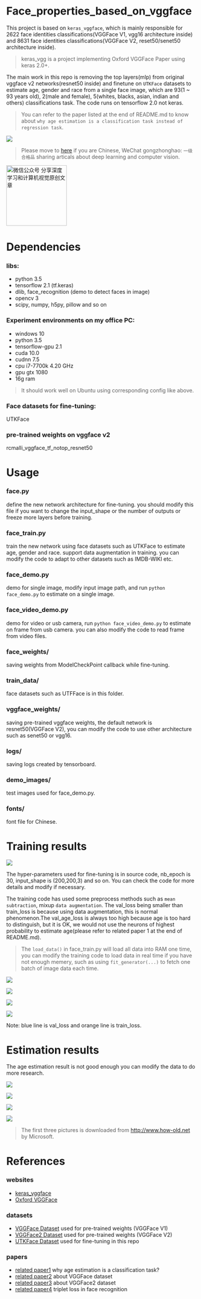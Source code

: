 # Face_properties_based_on_vggface
This project is based on `keras_vggface`, which is mainly responsible for 2622 face identities classifications(VGGFace V1, vgg16 architecture inside) and 8631 face identities classifications(VGGFace V2, reset50/senet50 architecture inside).
> keras_vgg is a project implementing Oxford VGGFace Paper using keras 2.0+.

The main work in this repo is removing the top layers(mlp) from original vggface v2 networks(resnet50 inside) and finetune on `UTKFace` datasets to estimate age, gender and race from a single face image, which are 93(1 ~ 93 years old), 2(male and female), 5(whites, blacks, asian, indian and others) classifications task. The code runs on tensorflow 2.0 not keras.
> You can refer to the paper listed at the end of README.md to know about `why age estimation is a classification task instead of regression task`.

![](./pngs/estimation_result_0.png)

> Please move to [here](https://www.cnblogs.com/xiaozhi_5638/) if you are Chinese, WeChat gongzhonghao: `一级合格品` sharing articals about deep learning and computer vision.
<img style="width:160px;height:160px" src="./pngs/qcode.png"  alt="微信公众号 分享深度学习和计算机视觉原创文章"/>

# Dependencies
### libs:
- python 3.5
- tensorflow 2.1 (tf.keras)
- dlib, face_recognition (demo to detect faces in image)
- opencv 3
- scipy, numpy, h5py, pillow and so on

### Experiment environments on my office PC:
- windows 10
- python 3.5
- tensorflow-gpu 2.1
- cuda 10.0
- cudnn 7.5
- cpu i7-7700k 4.20 GHz
- gpu gtx 1080
- 16g ram

> It should work well on Ubuntu using corresponding config like above.

### Face datasets for fine-tuning:
UTKFace

### pre-trained weights on vggface v2
rcmalli_vggface_tf_notop_resnet50

# Usage
### face.py
define the new network architecture for fine-tuning. you should modify this file if you want to change the input_shape or the number of outputs or freeze more layers before training.
### face_train.py
train the new network using face datasets such as UTKFace to estimate age, gender and race. support data augmentation in training. you can modify the code to adapt to other datasets such as IMDB-WIKI etc.
### face_demo.py
demo for single image, modify input image path, and run `python face_demo.py` to estimate on a single image.
### face_video_demo.py
demo for video or usb camera, run `python face_video_demo.py` to estimate on frame from usb camera. you can also modify the code to read frame from video files.
### face_weights/
saving weights from ModelCheckPoint callback while fine-tuning.
### train_data/
face datasets such as UTFFace is in this folder.
### vggface_weights/
saving pre-trained vggface weights, the default network is resnet50(VGGFace V2), you can modify the code to use other architecture such as senet50 or vgg16.
### logs/
saving logs created by tensorboard.
### demo_images/
test images used for face_demo.py.
### fonts/
font file for Chinese.

# Training results
![](./pngs/what_is_fine-tuning.png)

The hyper-parameters used for fine-tuning is in source code, nb_epoch is 30, input_shape is (200,200,3) and so on. You can check the code for more details and modify if necessary.

The training code has used some preprocess methods such as `mean subtraction`, mixup `data augmentation`. The val_loss being smaller than train_loss is because using data augmentation, this is normal phenomenon.The val_age_loss is always too high because age is too hard to distinguish, but it is OK, we would not use the neurons of highest probability to estimate age(please refer to related paper 1 at the end of README.md).
> The `load_data()` in face_train.py will load all data into RAM one time, you can modify the training code to load data in real time if you have not enough memery, such as using `fit_generator(...)` to fetch one batch of image data each time.

![](./pngs/epoch_loss.png)

![](./pngs/epoch_age_loss.png)

![](./pngs/epoch_gender_loss.png)

![](./pngs/epoch_race_loss.png)

Note: blue line is val_loss and orange line is train_loss.

# Estimation results
The age estimation result is not good enough you can modify the data to do more research.

![](./pngs/estimation_result_1.png)

![](./pngs/estimation_result_2.png)

![](./pngs/estimation_result_5.png)

![](./pngs/estimation_result_3.png)

> The first three pictures is downloaded from http://www.how-old.net by Microsoft.

# References
### websites
- [keras_vggface](https://github.com/rcmalli/keras-vggface)
- [Oxford VGGFace](http://www.robots.ox.ac.uk/~vgg/software/vgg_face/)

### datasets
- [VGGFace Dataset](http://www.robots.ox.ac.uk/~vgg/data/vgg_face/) used for pre-trained weights (VGGFace V1)
- [VGGFace2 Dataset](http://www.robots.ox.ac.uk/~vgg/data/vgg_face2/) used for pre-trained weights (VGGFace V2)
- [UTKFace Dataset](https://susanqq.github.io/UTKFace/) used for fine-tuning in this repo

### papers
- [related paper1](https://www.cv-foundation.org/openaccess/content_iccv_2015_workshops/w11/papers/Rothe_DEX_Deep_EXpectation_ICCV_2015_paper.pdf) why age estimation is a classification task?
- [related paper2](http://www.robots.ox.ac.uk/~vgg/publications/2015/Parkhi15/parkhi15.pdf) about VGGFace dataset
- [related paper3](http://www.robots.ox.ac.uk/~vgg/publications/2018/Cao18/cao18.pdf) about VGGFace2 dataset
- [related paper4](https://arxiv.org/pdf/1503.03832.pdf) triplet loss in face recognition
